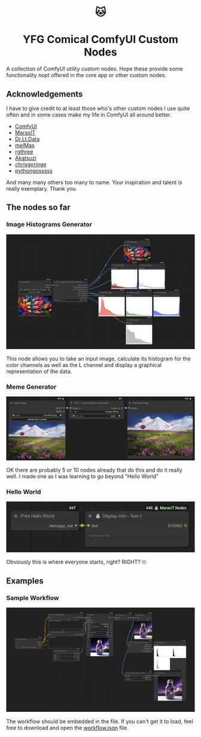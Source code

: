 <div align="center">

# :cat:

# YFG Comical ComfyUI Custom Nodes 

</div>

A collection of ComfyUI utility custom nodes. Hope these provide some functionality nopt offered in the core app or other custom nodes.

## Acknowledgements

I have to give credit to at least those who's other custom nodes I use quite often and in some cases make my life in ComfyUI all around better.

 - [ComfyUI](https://github.com/comfyanonymous/ComfyUI)
 - [MarasIT](https://github.com/davask/ComfyUI-MarasIT-Nodes)
 - [Dr.Lt.Data](https://github.com/ltdrdata)
 - [melMas](https://github.com/melMass/comfy_mtb)
 - [rgthree](https://github.com/rgthree/rgthree-comfy)
 - [Akatsuzi](https://github.com/Suzie1)
 - [chrisgoringe](https://github.com/chrisgoringe/cg-use-everywhere)
 - [pythongosssss](https://github.com/pythongosssss)

 And many many others too many to name. Your inspiration and talent is really exemplary. Thank you.

## The nodes so far

### Image Histograms Generator

![Image Historgrams Generator](img/imagehistogramsgenerator.png)

This node allows you to take an input image, calculate its histogram for the color channels as well as the L channel and display a graphical representation of the data.

### Meme Generator

![Meme Generator](img/memegenerator.png)

OK there are probably 5 or 10 nodes already that do this and do it really well. I made one as I was learning to go beyond "Hello World" 

### Hello World

![Hello World](img/helloworld.png)

Obviously this is where everyone starts, right? RIGHT? :roll_eyes:

## Examples

### Sample Workflow

![Example Workflow](workflows/ComfyUI_YFG_Comical-Example-Workflow.png)

The workflow should be embedded in the file. If you can't get it to load, feel free to download and open the [workflow.json](workflows/ComfyUI_YFG_Comical-Example-Workflow.json) file.
